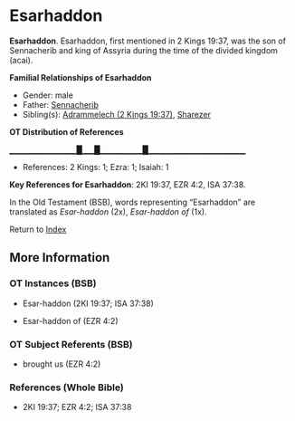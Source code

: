 # Esarhaddon
**Esarhaddon**. 
Esarhaddon, first mentioned in 2 Kings 19:37, was the son of Sennacherib and king of Assyria during the time of the divided kingdom (acai). 




**Familial Relationships of Esarhaddon**


* Gender: male
* Father: [Sennacherib](Sennacherib.md)
* Sibling(s): [Adrammelech (2 Kings 19:37)](Adrammelech.2.md), [Sharezer](Sharezer.md)


**OT Distribution of References**

▁▁▁▁▁▁▁▁▁▁▁█▁▁█▁▁▁▁▁▁▁█▁▁▁▁▁▁▁▁▁▁▁▁▁▁▁▁
* References: 2 Kings: 1; Ezra: 1; Isaiah: 1



**Key References for Esarhaddon**: 
2KI 19:37, EZR 4:2, ISA 37:38. 


In the Old Testament (BSB), words representing “Esarhaddon” are translated as 
*Esar-haddon* (2x), *Esar-haddon of* (1x). 




Return to [Index](00-Index.md)

## More Information

### OT Instances (BSB)

* Esar-haddon (2KI 19:37; ISA 37:38)

* Esar-haddon of (EZR 4:2)



### OT Subject Referents (BSB)

* brought us (EZR 4:2)



### References (Whole Bible)

* 2KI 19:37; EZR 4:2; ISA 37:38



